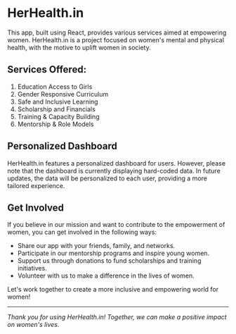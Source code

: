 # HerHealth.in
This app, built using React, provides various services aimed at empowering women.
HerHealth.in is a project focused on women's mental and physical health, with the motive to uplift women in society.

## Services Offered:

1. Education Access to Girls
2. Gender Responsive Curriculum
3. Safe and Inclusive Learning
4. Scholarship and Financials
5. Training & Capacity Building
6. Mentorship & Role Models

## Personalized Dashboard

HerHealth.in features a personalized dashboard for users. However, please note that the dashboard is currently displaying hard-coded data. In future updates, the data will be personalized to each user, providing a more tailored experience.

## Get Involved

If you believe in our mission and want to contribute to the empowerment of women, you can get involved in the following ways:

- Share our app with your friends, family, and networks.
- Participate in our mentorship programs and inspire young women.
- Support us through donations to fund scholarships and training initiatives.
- Volunteer with us to make a difference in the lives of women.

Let's work together to create a more inclusive and empowering world for women!

---

_Thank you for using HerHealth.in! Together, we can make a positive impact on women's lives._

